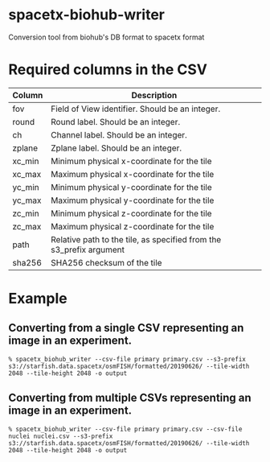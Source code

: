 # spacetx-biohub-writer
Conversion tool from biohub's DB format to spacetx format

# Required columns in the CSV

| Column | Description                                                                              |
|--------|------------------------------------------------------------------------------------------|
| fov    | Field of View identifier.  Should be an integer.                                         |
| round  | Round label.  Should be an integer.                                                      |
| ch     | Channel label.  Should be an integer.                                                    |
| zplane | Zplane label.  Should be an integer.                                                     |
| xc_min | Minimum physical x-coordinate for the tile                                               |
| xc_max | Maximum physical x-coordinate for the tile                                               |
| yc_min | Minimum physical y-coordinate for the tile                                               |
| yc_max | Maximum physical y-coordinate for the tile                                               |
| zc_min | Minimum physical z-coordinate for the tile                                               |
| zc_max | Maximum physical z-coordinate for the tile                                               |
| path   | Relative path to the tile, as specified from the s3_prefix argument                      |
| sha256 | SHA256 checksum of the tile                                                              |

# Example

## Converting from a single CSV representing an image in an experiment.

```
% spacetx_biohub_writer --csv-file primary primary.csv --s3-prefix  s3://starfish.data.spacetx/osmFISH/formatted/20190626/ --tile-width 2048 --tile-height 2048 -o output
```

## Converting from multiple CSVs representing an image in an experiment.

```
% spacetx_biohub_writer --csv-file primary primary.csv --csv-file nuclei nuclei.csv --s3-prefix  s3://starfish.data.spacetx/osmFISH/formatted/20190626/ --tile-width 2048 --tile-height 2048 -o output
```
